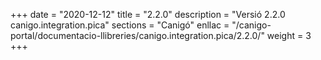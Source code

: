 +++
date        = "2020-12-12"
title       = "2.2.0"
description = "Versió 2.2.0 canigo.integration.pica"
sections    = "Canigó"
enllac		= "/canigo-portal/documentacio-llibreries/canigo.integration.pica/2.2.0/"
weight		= 3
+++
